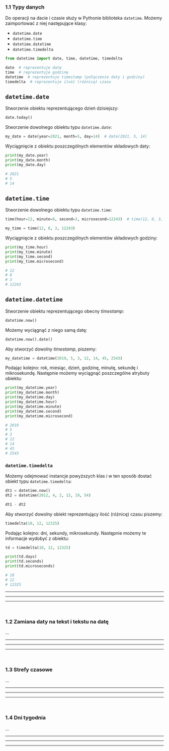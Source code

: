 ### 1.1 Typy danych
Do operacji na dacie i czasie służy w Pythonie biblioteka `datetime`. Możemy zaimportować z niej następujące klasy:
- `datetime.date`
- `datetime.time`
- `datetime.datetime`
- `datetime.timedelta`

```python
from datetime import date, time, datetime, timedelta

date  # reprezentuje datę
time  # reprezentuje godzinę
datetime  # reprezentuje timestamp (połączenie daty i godziny)
timedelta  # reprezentuje ilość (różnicę) czasu
```


## `datetime.date`

Stworzenie obiektu reprezentującego dzień dzisiejszy:
```python
date.today()
```


Stworzenie dowolnego obiektu typu `datetime.date`:
```python
my_date = date(year=2021, month=5, day=14)  # date(2021, 5, 14)
```


Wyciągnięcie z obiektu poszczególnych elementów składowych daty:
```python
print(my_date.year)
print(my_date.month)
print(my_date.day)

# 2021
# 5
# 14
```


## `datetime.time`

Stworzenie dowolnego obiektu typu `datetime.time`:
```python
time(hour=12, minute=8, second=3, microsecond=12243)  # time(12, 8, 3, 12243)
```

```python
my_time = time(12, 8, 3, 12243)
```

Wyciągnięcie z obiektu poszczególnych elementów składowych godziny:
```python
print(my_time.hour)
print(my_time.minute)
print(my_time.second)
print(my_time.microsecond)

# 12
# 8
# 3
# 12243
```

## `datetime.datetime`

Stworzenie obiektu reprezentującego obecny *timestamp*:
```python
datetime.now()
```


Możemy wyciągnąć z niego samą datę:
```python
datetime.now().date()
```

Aby stworzyć dowolny *timestamp*, piszemy:
```python
my_datetime = datetime(2019, 5, 3, 12, 14, 45, 2543)
```

Podając kolejno: rok, miesiąc, dzień, godzinę, minutę, sekundę i mikrosekundę. Następnie możemy wyciągnąć poszczególne atrybuty obiektu:

```python
print(my_datetime.year)
print(my_datetime.month)
print(my_datetime.day)
print(my_datetime.hour)
print(my_datetime.minute)
print(my_datetime.second)
print(my_datetime.microsecond)

# 2019
# 5
# 3
# 12
# 14
# 45
# 2543
```


### `datetime.timedelta`

Możemy odejmować instancje powyższych klas i w ten sposób dostać obiekt typu `datetime.timedelta`:
```python
dt1 = datetime.now()
dt2 = datetime(2012, 4, 2, 12, 19, 54)

dt1 - dt2
```

Aby stworzyć dowolny obiekt reprezentujący ilość (różnicę) czasu piszemy:
```python
timedelta(10, 12, 12325)
```

Podając kolejno: dni, sekundy, mikrosekundy. Następnie możemy te informacje wydobyć z obiektu:

```python
td = timedelta(10, 12, 12325)

print(td.days)
print(td.seconds)
print(td.microseconds)

# 10
# 12
# 12325
```


---
---
---
&nbsp;
### 1.2 Zamiana daty na tekst i tekstu na datę
...

---
---
---
&nbsp;
### 1.3 Strefy czasowe
...

---
---
---
&nbsp;
### 1.4 Dni tygodnia
...

---
---
---
&nbsp;
